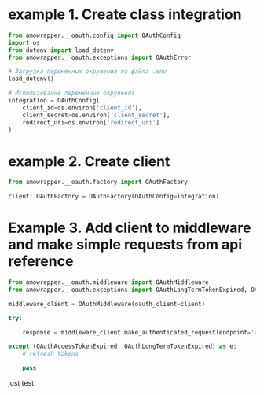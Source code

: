 
# example 1. Create class integration

```python
from amowrapper.__oauth.config import OAuthConfig
import os
from dotenv import load_dotenv
from amowrapper.__oauth.exceptions import OAuthError

# Загрузка переменных окружения из файла .env
load_dotenv()

# Использование переменных окружения
integration = OAuthConfig(
    client_id=os.environ['client_id'],
    client_secret=os.environ['client_secret'],
    redirect_uri=os.environ['redirect_uri']
)
```

# example 2. Create client

```python
from amowrapper.__oauth.factory import OAuthFactory

client: OAuthFactory = OAuthFactory(OAuthConfig=integration)
```


# Example 3. Add client to middleware and make simple requests from api reference

```python
from amowrapper.__oauth.middleware import OAuthMiddleware
from amowrapper.__oauth.exceptions import OAuthLongTermTokenExpired, OAuthAccessTokenExpired

middleware_client = OAuthMiddleware(oauth_client=client)

try:

    response = middleware_client.make_authenticated_request(endpoint='api/v4/leads')

except (OAuthAccessTokenExpired, OAuthLongTermTokenExpired) as e:
    # refresh tokens

    pass
```

just test

